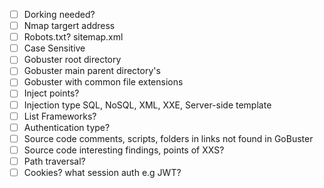 
- [ ] Dorking needed? 
- [ ] Nmap targert address
- [ ] Robots.txt? sitemap.xml
- [ ] Case Sensitive 
- [ ] Gobuster root directory
- [ ] Gobuster main parent directory's
- [ ] Gobuster with common file extensions 
- [ ] Inject points?
- [ ] Injection type SQL, NoSQL, XML, XXE, Server-side template
- [ ] List Frameworks?
- [ ] Authentication type?
- [ ] Source code comments, scripts, folders in links not found in GoBuster
- [ ] Source code interesting findings, points of XXS? 
- [ ] Path traversal?
- [ ] Cookies? what session auth e.g JWT? 